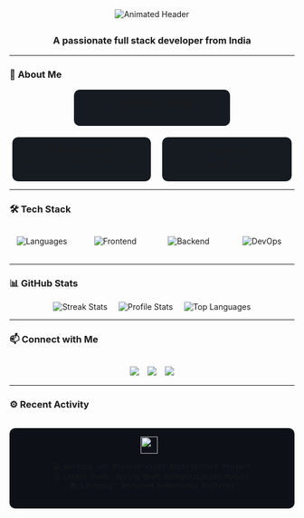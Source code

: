 <div align="center">
  
<!-- Animated header with typing effect -->
<img src="https://readme-typing-svg.demolab.com?font=Fira+Code&weight=600&size=30&duration=2800&pause=500&color=00FF00&center=true&vCenter=true&width=500&lines=Hi+👋,+I'm+Abhinav+Raj;Full+Stack+Developer;Microservices+Expert;Cloud+Enthusiast" alt="Animated Header" />

<!-- Floating divider -->
<img src="https://media.giphy.com/media/du3J3cXyzhj0IOgvMN/giphy.gif" width="100%" height="5px">

</div>

<h3 align="center">A passionate full stack developer from India</h3>

---

### 🚀 **About Me**

<!-- Floating cards with animated text -->
<div align="center" style="display: flex; gap: 20px; flex-wrap: wrap; justify-content: center;">

<div style="background: #161B22; padding: 15px; border-radius: 10px; animation: float 3s ease-in-out infinite;">
🌱 <strong>Currently Learning:</strong><br>Full Stack Microservices Architecture
</div>

<div style="background: #161B22; padding: 15px; border-radius: 10px; animation: float 3.5s ease-in-out infinite;">
💬 <strong>Ask Me About:</strong><br>Java | Spring Boot | React | AWS
</div>

<div style="background: #161B22; padding: 15px; border-radius: 10px; animation: float 4s ease-in-out infinite;">
⚡ <strong>Fun Fact:</strong><br>Chess Player ♟️ Rating: 1600+
</div>

</div>

---

### 🛠️ **Tech Stack**

<!-- Animated skill icons with hover effects -->
<div align="center" style="display: grid; grid-template-columns: repeat(auto-fit, minmax(100px, 1fr)); gap: 15px; margin: 2rem 0;">

<!-- Languages -->
<div style="animation: float 2s ease-in-out infinite;">
<img src="https://skillicons.dev/icons?i=java,python,cpp,js" alt="Languages" />
</div>

<!-- Frontend -->
<div style="animation: float 2.3s ease-in-out infinite;">
<img src="https://skillicons.dev/icons?i=react,html,css,tailwind,bootstrap" alt="Frontend" />
</div>

<!-- Backend -->
<div style="animation: float 2.6s ease-in-out infinite;">
<img src="https://skillicons.dev/icons?i=spring,nodejs,express,mongodb,postgres" alt="Backend" />
</div>

<!-- DevOps -->
<div style="animation: float 2.9s ease-in-out infinite;">
<img src="https://skillicons.dev/icons?i=docker,kubernetes,aws,git,githubactions" alt="DevOps" />
</div>

</div>

---

### 📊 **GitHub Stats**

<!-- Animated stats cards -->
<div align="center" style="display: flex; flex-wrap: wrap; gap: 20px; justify-content: center;">

<!-- Streak Stats with fire animation -->
<img src="https://github-readme-streak-stats.herokuapp.com/?user=Abhinavrajsrivastav&theme=radical&hide_border=true&background=0D1117&fire=FF0000&ring=FF0000" alt="Streak Stats" style="animation: scale 2s infinite;"/>

<!-- Profile Stats with floating effect -->
<img src="https://github-readme-stats.vercel.app/api?username=Abhinavrajsrivastav&show_icons=true&theme=radical&include_all_commits=true" alt="Profile Stats" style="animation: float 3s ease-in-out infinite;"/>

<!-- Top Languages with gradient background -->
<img src="https://github-readme-stats.vercel.app/api/top-langs/?username=Abhinavrajsrivastav&layout=compact&theme=radical&hide_border=true" alt="Top Languages" style="animation: float 3.5s ease-in-out infinite;"/>

</div>

---

### 📫 **Connect with Me**

<div align="center" style="display: flex; gap: 15px; justify-content: center; margin-top: 2rem;">

<!-- Animated contact buttons -->
<a href="https://www.linkedin.com/in/abhinav-raj-aa5065233" target="_blank">
  <img src="https://img.shields.io/badge/LinkedIn-0077B5?style=for-the-badge&logo=linkedin&logoColor=white&style=for-the-badge&logoColor=white" style="animation: bounce 1.5s infinite;"/>
</a>

<a href="mailto:raj.abhinav39749@gmail.com">
  <img src="https://img.shields.io/badge/Gmail-D14836?style=for-the-badge&logo=gmail&logoColor=white" style="animation: bounce 1.7s infinite;"/>
</a>

<a href="https://github.com/Abhinavrajsrivastav">
  <img src="https://img.shields.io/badge/GitHub-181717?style=for-the-badge&logo=github&logoColor=white" style="animation: bounce 2s infinite;"/>
</a>

</div>

<!-- Animated divider -->
<img src="https://media.giphy.com/media/3o7qDEq2bMbcbPRQ2c/giphy.gif" width="100%" height="3px">

---

### ⚙️ **Recent Activity**
<!-- Auto-updated activity feed -->
<div align="center" style="background: #0D1117; padding: 15px; border-radius: 10px; margin: 2rem 0;">
  
<!-- Activity animation -->
<img src="https://media.giphy.com/media/du3J3cXyzhj0IOgvMN/giphy.gif" width="30" height="30" style="margin-right: 10px;"/>
  
<!-- Activity list -->
```text
💻 Working on: Microservices Architecture Project
🚀 Latest Push: Spring Boot Authentication Module
📚 Learning: Advanced Kubernetes Patterns
